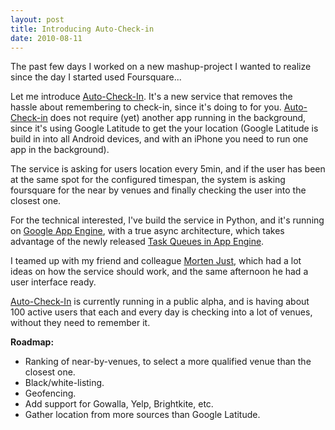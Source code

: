 ```yaml
---
layout: post
title: Introducing Auto-Check-in
date: 2010-08-11
---
```


The past few days I worked on a new mashup-project I wanted to realize since the day I started used Foursquare...

<!--more-->

Let me introduce <a href="http://autocheckin.appspot.com/">Auto-Check-In</a>. It's a new service that removes the hassle about remembering to check-in, since it's doing to for you. <a href="http://autocheckin.appspot.com/">Auto-Check-in</a> does not require (yet) another app running in the background, since it's using Google Latitude to get the your location (Google Latitude is build in into all Android devices, and with an iPhone you need to run one app in the background).

The service is asking for users location every 5min, and if the user has been at the same spot for the configured timespan, the system is asking foursquare for the near by venues and finally checking the user into the closest one.

For the technical interested, I've build the service in Python, and it's running on <a href="appengine.google.com">Google App Engine</a>, with a true async architecture, which takes advantage of the newly released <a href="http://code.google.com/appengine/docs/python/taskqueue/">Task Queues in App Engine</a>.

I teamed up with my friend and colleague <a href="http://mortenjust.com">Morten Just</a>, which had a lot ideas on how the service should work, and the same afternoon he had a user interface ready.

<a href="http://autocheckin.appspot.com/">Auto-Check-In</a> is currently running in a public alpha, and is having about 100 active users that each and every day is checking into a lot of venues, without they need to remember it.

<strong>Roadmap:</strong>

<ul>
	<li>Ranking of near-by-venues, to select a more qualified venue than the closest one.</li>
	<li>Black/white-listing.</li>
	<li>Geofencing.</li>
	<li>Add support for Gowalla, Yelp, Brightkite, etc.</li>
	<li>Gather location from more sources than Google Latitude.</li>
</ul>
